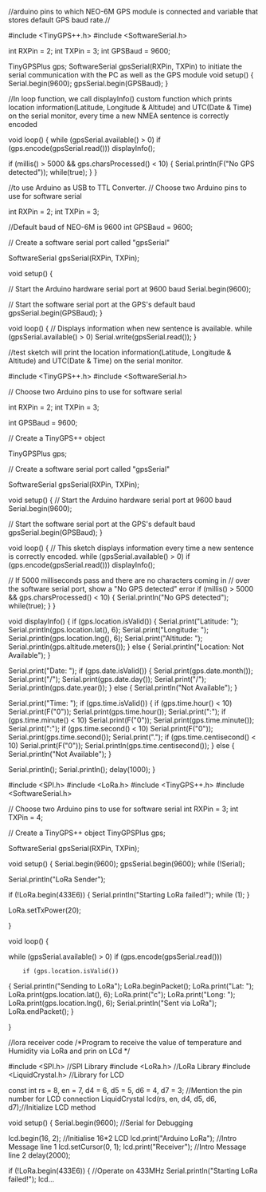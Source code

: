 //arduino pins to which NEO-6M GPS module is connected and variable that stores default GPS baud rate.//


#include <TinyGPS++.h>
#include <SoftwareSerial.h>

int RXPin = 2;
int TXPin = 3;
int GPSBaud = 9600;

TinyGPSPlus gps;
SoftwareSerial gpsSerial(RXPin, TXPin)
to initiate the serial communication with the PC as well as the GPS module
void setup()
{
  Serial.begin(9600);
  gpsSerial.begin(GPSBaud);
}



//In loop function, we call displayInfo() custom function which prints location information(Latitude, Longitude & Altitude) and UTC(Date & Time) on the serial monitor, every time a new NMEA sentence is correctly encoded


void loop()
{
  while (gpsSerial.available() > 0)
    if (gps.encode(gpsSerial.read()))
      displayInfo();

  if (millis() > 5000 && gps.charsProcessed() < 10)
  {
    Serial.println(F("No GPS detected"));
    while(true);
  }
}


//to use Arduino as USB to TTL Converter.
// Choose two Arduino pins to use for software serial


int RXPin = 2;
int TXPin = 3;

//Default baud of NEO-6M is 9600
int GPSBaud = 9600;

// Create a software serial port called "gpsSerial"


SoftwareSerial gpsSerial(RXPin, TXPin);

void setup()
{
  
  
  // Start the Arduino hardware serial port at 9600 baud
  Serial.begin(9600);

  // Start the software serial port at the GPS's default baud
  gpsSerial.begin(GPSBaud);
}

void loop()
{
  // Displays information when new sentence is available.
  while (gpsSerial.available() > 0)
    Serial.write(gpsSerial.read());
}



//test sketch will print the location information(Latitude, Longitude & Altitude) and UTC(Date & Time) on the serial monitor.


#include <TinyGPS++.h>
#include <SoftwareSerial.h>

// Choose two Arduino pins to use for software serial


int RXPin = 2;
int TXPin = 3;

int GPSBaud = 9600;

// Create a TinyGPS++ object

TinyGPSPlus gps;

// Create a software serial port called "gpsSerial"

SoftwareSerial gpsSerial(RXPin, TXPin);

void setup()
{
  // Start the Arduino hardware serial port at 9600 baud
  Serial.begin(9600);

  // Start the software serial port at the GPS's default baud
  gpsSerial.begin(GPSBaud);
}




void loop()
{
  // This sketch displays information every time a new sentence is correctly encoded.
  while (gpsSerial.available() > 0)
    if (gps.encode(gpsSerial.read()))
      displayInfo();

  // If 5000 milliseconds pass and there are no characters coming in
  // over the software serial port, show a "No GPS detected" error
  if (millis() > 5000 && gps.charsProcessed() < 10)
  {
    Serial.println("No GPS detected");
    while(true);
  }
}



void displayInfo()
{
  if (gps.location.isValid())
  {
    Serial.print("Latitude: ");
    Serial.println(gps.location.lat(), 6);
    Serial.print("Longitude: ");
    Serial.println(gps.location.lng(), 6);
    Serial.print("Altitude: ");
    Serial.println(gps.altitude.meters());
  }
  else
  {
    Serial.println("Location: Not Available");
  }
  
  Serial.print("Date: ");
  if (gps.date.isValid())
  {
    Serial.print(gps.date.month());
    Serial.print("/");
    Serial.print(gps.date.day());
    Serial.print("/");
    Serial.println(gps.date.year());
  }
  else
  {
    Serial.println("Not Available");
  }

  Serial.print("Time: ");
  if (gps.time.isValid())
  {
    if (gps.time.hour() < 10) Serial.print(F("0"));
    Serial.print(gps.time.hour());
    Serial.print(":");
    if (gps.time.minute() < 10) Serial.print(F("0"));
    Serial.print(gps.time.minute());
    Serial.print(":");
    if (gps.time.second() < 10) Serial.print(F("0"));
    Serial.print(gps.time.second());
    Serial.print(".");
    if (gps.time.centisecond() < 10) Serial.print(F("0"));
    Serial.println(gps.time.centisecond());
  }
  else
  {
    Serial.println("Not Available");
  }

  Serial.println();
  Serial.println();
  delay(1000);
}



#include <SPI.h>
#include <LoRa.h>
#include <TinyGPS++.h>
#include <SoftwareSerial.h>

// Choose two Arduino pins to use for software serial
int RXPin = 3;
int TXPin = 4;   

// Create a TinyGPS++ object
TinyGPSPlus gps;

SoftwareSerial gpsSerial(RXPin, TXPin);

void setup() {
  Serial.begin(9600);
   gpsSerial.begin(9600);
  while (!Serial);

  Serial.println("LoRa Sender");

  if (!LoRa.begin(433E6)) {
    Serial.println("Starting LoRa failed!");
    while (1);
  }

  LoRa.setTxPower(20);
  
}




void loop() {
  
 while (gpsSerial.available() > 0)
    if (gps.encode(gpsSerial.read()))
    
        if (gps.location.isValid())
  {
    Serial.println("Sending to LoRa");
    LoRa.beginPacket();
    LoRa.print("Lat: ");
    LoRa.print(gps.location.lat(), 6);
    LoRa.print("c");
    LoRa.print("Long: ");
    LoRa.print(gps.location.lng(), 6);
    Serial.println("Sent via LoRa");
    LoRa.endPacket();
  }

}


//lora receiver code
 /*Program to receive the value of temperature and Humidity via LoRa and prin on LCd
 */



#include <SPI.h> //SPI Library 
#include <LoRa.h> //LoRa Library 
#include <LiquidCrystal.h> //Library for LCD

const int rs = 8, en = 7, d4 = 6, d5 = 5, d6 = 4, d7 = 3; //Mention the pin number for LCD connection
LiquidCrystal lcd(rs, en, d4, d5, d6, d7);//Initialize LCD method

void setup() {
  Serial.begin(9600); //Serial for Debugging 
  
  lcd.begin(16, 2); //Initialise 16*2 LCD
  lcd.print("Arduino LoRa"); //Intro Message line 1
  lcd.setCursor(0, 1);
  lcd.print("Receiver"); //Intro Message line 2
  delay(2000);
  
  if (!LoRa.begin(433E6)) { //Operate on 433MHz
    Serial.println("Starting LoRa failed!");
    lcd…
